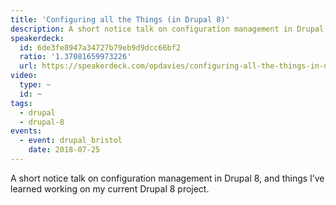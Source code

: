 ```yaml
---
title: 'Configuring all the Things (in Drupal 8)'
description: A short notice talk on configuration management in Drupal 8, and things I’ve learned working on my current Drupal 8 project.
speakerdeck:
  id: 6de3fe8947a34727b79eb9d9dcc66bf2
  ratio: '1.37081659973226'
  url: https://speakerdeck.com/opdavies/configuring-all-the-things-in-drupal-8
video:
  type: ~
  id: ~
tags:
  - drupal
  - drupal-8
events:
  - event: drupal_bristol
    date: 2018-07-25
---
```


A short notice talk on configuration management in Drupal 8, and things I’ve learned working on my current Drupal 8 project.
